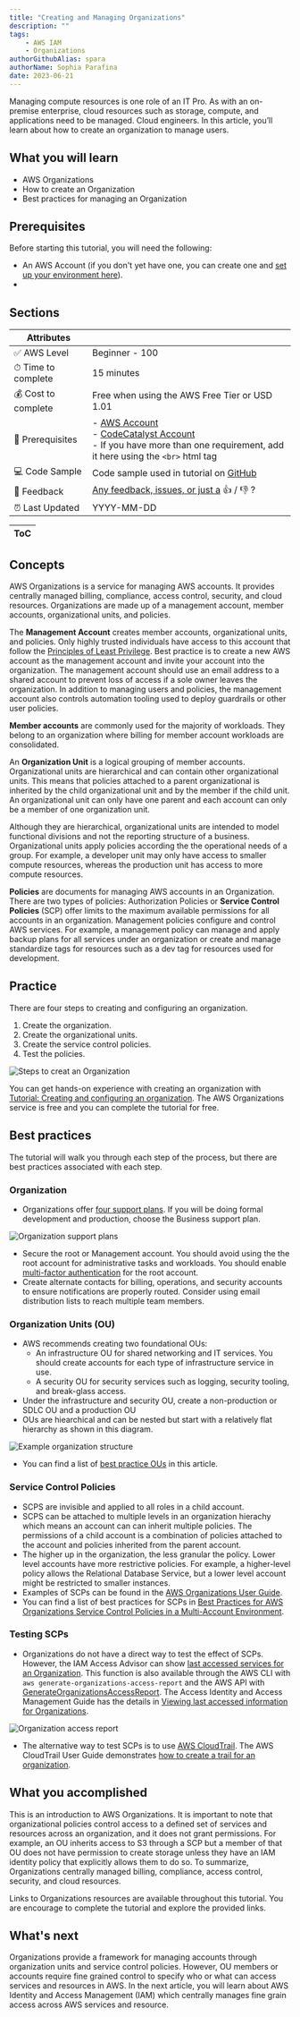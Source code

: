```yaml
---
title: "Creating and Managing Organizations"
description: ""
tags:
    - AWS IAM
    - Organizations
authorGithubAlias: spara
authorName: Sophia Parafina
date: 2023-06-21
---
```


Managing compute resources is one role of an IT Pro. As with an on-premise enterprise, cloud resources such as storage, compute, and applications need to be managed. Cloud engineers. In this article, you’ll learn about how to create an organization to manage users. 

## What you will learn

- AWS Organizations
- How to create an Organization
- Best practices for managing an Organization

## Prerequisites

Before starting this tutorial, you will need the following:

 - An AWS Account (if you don't yet have one, you can create one and [set up your environment here](https://aws.amazon.com/getting-started/guides/setup-environment/)).
 - <!-- any other pre-requisites you will need -->

## Sections
<!-- Update with the appropriate values -->
<!-- Please ensure tutorials are flagged as level 200 (intermediate) or higher -->
| Attributes                |                                   |
| ------------------- | -------------------------------------- |
| ✅ AWS Level        | Beginner - 100                         |
| ⏱ Time to complete  | 15 minutes                             |
| 💰 Cost to complete | Free when using the AWS Free Tier or USD 1.01      |
| 🧩 Prerequisites    | - [AWS Account](https://aws.amazon.com/resources/create-account/?sc_channel=el&sc_campaign=devopswave&sc_content=cicdetlsprkaws&sc_geo=mult&sc_country=mult&sc_outcome=acq)<br>- [CodeCatalyst Account](https://codecatalyst.aws?sc_channel=el&sc_campaign=devopswave&sc_content=cicdetlsprkaws&sc_geo=mult&sc_country=mult&sc_outcome=acq) <br> - If you have more than one requirement, add it here using the `<br>` html tag|
| 💻 Code Sample         | Code sample used in tutorial on [GitHub](<link if you have a code sample associated with the post, otherwise delete this line>)                             |
| 📢 Feedback            | <a href="https://pulse.buildon.aws/survey/DEM0H5VW" target="_blank">Any feedback, issues, or just a</a> 👍 / 👎 ?    |
| ⏰ Last Updated     | YYYY-MM-DD                             |

| ToC |
|-----|

## Concepts

AWS Organizations is a service for managing AWS accounts. It provides centrally managed billing, compliance, access control, security, and cloud resources. Organizations are made up of a management account, member accounts,  organizational units, and policies.

The **Management Account** creates member accounts, organizational units, and policies. Only highly trusted individuals have access to this account that follow the [Principles of Least Privilege](https://docs.aws.amazon.com/wellarchitected/latest/framework/sec_permissions_least_privileges.html). Best practice is to create a new AWS account as the management account and invite your account into the organization. The management account should use an email address to a shared account to prevent loss of access if a sole owner leaves the organization. In addition to managing users and policies, the management account also controls automation tooling used to deploy guardrails or other user policies.

**Member accounts** are commonly used for the majority of workloads. They belong to an organization where billing for member account workloads are consolidated.

An **Organization Unit** is a logical grouping of member accounts. Organizational units are hierarchical and can contain other organizational units. This means that policies attached to a parent organizational is inherited by the child organizational unit and by the member if the child unit. An organizational unit can only have one parent and each account can only be a member of one organization unit.

Although they are hierarchical, organizational units are intended to model functional divisions and not the reporting structure of a business. Organizational units apply policies according the the operational needs of a group. For example, a developer unit may only have access to smaller compute resources, whereas the production unit has access to more compute resources.

**Policies** are documents for managing AWS accounts in an Organization. There are two types of policies: Authorization Policies or **Service Control Policies** (SCP) offer limits to the maximum available permissions for all accounts in an organization. Management policies configure and control AWS services.  For example, a management policy can manage and apply backup plans for all services under an organization or create and manage standardize tags for resources such as a dev tag for resources used for development.

## Practice

There are four steps to creating and configuring an organization.

1. Create the organization.
1. Create the organizational units.
1. Create the service control policies.
1. Test the policies.

![Steps to creat an Organization](./images/steps-to-create-an-organization.png)

You can get hands-on experience with creating an organization with [Tutorial: Creating and configuring an organization](https://docs.aws.amazon.com/organizations/latest/userguide/orgs_tutorials_basic.html). The AWS Organizations service is free and you can complete the tutorial for free.

## Best practices

The tutorial will walk you through each step of the process, but there are best practices associated with each step.

### Organization

- Organizations offer [four support plans](https://aws.amazon.com/premiumsupport/plans/). If you will be doing formal development and production, choose the Business support plan.

![Organization support plans](./images/support_plans.png)

- Secure the root or Management account. You should avoid using the the root account for administrative tasks and workloads. You should enable [multi-factor authentication](https://docs.aws.amazon.com/IAM/latest/UserGuide/id_root-user.html#id_root-user_manage_mfa) for the root account.
- Create alternate contacts for billing, operations, and security accounts to ensure notifications are properly routed. Consider using email distribution lists to reach multiple team members.

### Organization Units (OU)

- AWS recommends creating two foundational OUs: 
  - An infrastructure OU for shared networking and IT services. You should create accounts for each type of infrastructure service in use.
  - A security OU for security services such as logging, security tooling, and break-glass access.
- Under the infrastructure and security OU, create a non-production or SDLC OU and a production OU
- OUs are hiearchical and can be nested but start with a relatively flat hierarchy as shown in this diagram.

![Example organization structure](./images/organization.png)

- You can find a list of [best practice OUs](https://aws.amazon.com/blogs/mt/best-practices-for-organizational-units-with-aws-organizations/) in this article.

### Service Control Policies

- SCPS are invisible and applied to all roles in a child account.
- SCPS can be attached to multiple levels in an organization hierachy which means an account can can inherit multiple policies. The permissions of a child account is a combination of policies attached to the account and policies inherited from the parent account.
- The higher up in the organization, the less granular the policy. Lower level accounts have more restrictive policies. For example, a higher-level policy allows the Relational Database Service, but a lower level account might be restricted to smaller instances.
- Examples of SCPs can be found in the [AWS Organizations User Guide](https://docs.aws.amazon.com/organizations/latest/userguide/orgs_manage_policies_scps_examples.html).
- You can find a list of best practices for SCPs in [Best Practices for AWS Organizations Service Control Policies in a Multi-Account Environment](https://aws.amazon.com/blogs/industries/best-practices-for-aws-organizations-service-control-policies-in-a-multi-account-environment/).

### Testing SCPs

- Organizations do not have a direct way to test the effect of SCPs. However, the IAM Access Advisor can show [last accessed services for an Organization](https://docs.aws.amazon.com/IAM/latest/UserGuide/access_policies_access-advisor-view-data-orgs.html). This function is also available through the AWS CLI with `aws generate-organizations-access-report` and the AWS API with [GenerateOrganizationsAccessReport](https://docs.aws.amazon.com/IAM/latest/APIReference/API_GenerateOrganizationsAccessReport.html). The Access Identity and Access Management Guide has the details in [Viewing last accessed information for Organizations](https://docs.aws.amazon.com/IAM/latest/UserGuide/access_policies_access-advisor-view-data-orgs.html).

![Organization access report](./images/organization-access-report.png)

- The alternative way to test SCPs is to use [AWS CloudTrail](https://aws.amazon.com/cloudtrail/). The AWS CloudTrail User Guide demonstrates [how to create a trail for an organization](https://docs.aws.amazon.com/awscloudtrail/latest/userguide/creating-trail-organization.html).

## What you accomplished

This is an introduction to AWS Organizations. It is important to note that organizational policies control access to a defined set of services and resources across an organization, and it does not grant permissions. For example, an OU inherits access to S3 through a SCP but a member of that OU does not have permission to create storage unless they have an IAM identity policy that explicitly allows them to do so. To summarize, Organizations centrally managed billing, compliance, access control, security, and cloud resources. 

Links to Organizations resources are available throughout this tutorial. You are encourage to complete the tutorial and explore the provided links.

## What's next

Organizations provide a framework for managing accounts through organization units and service control policies. However, OU members or accounts require fine grained control to specify who or what can access services and resources in AWS. In the next article, you will learn about AWS Identity and Access Management (IAM) which centrally manages fine grain access across AWS services and resource.